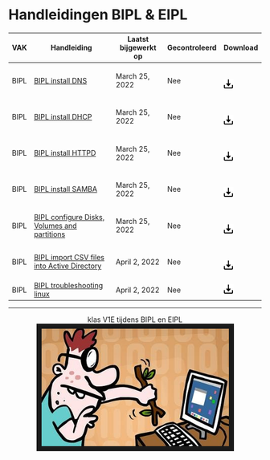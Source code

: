 # Handleidingen BIPL & EIPL


| **VAK** | **Handleiding** | **Laatst bijgewerkt op** | **Gecontroleerd** | Download |
|---|---|---|---|---|
| BIPL | [BIPL install DNS](BIPL/BIPL_DNS.md) | March 25, 2022 | Nee | <pre><a href="pdf\BIPL_DNS.pdf">  <img alt="Download" src="assets\download.png" width="20"></pre>  |
| BIPL | [BIPL install DHCP](BIPL/BIPL_DHCP.md) | March 25, 2022  | Nee | <pre><a href="pdf\BIPL_DHCP.pdf">  <img alt="Download" src="assets\download.png" width="20"></pre>  |
| BIPL | [BIPL install HTTPD](BIPL/BIPL_HTTPD) | March 25, 2022  | Nee | <pre><a href="pdf\BIPL_HTTPD.pdf">  <img alt="Download" src="assets\download.png" width="20"></pre>  |
| BIPL | [BIPL install SAMBA](BIPL/BIPL_SAMBA) | March 25, 2022 | Nee | <pre><a href="pdf\BIPL_SAMBA.pdf">  <img alt="Download" src="assets\download.png" width="20"></pre>  |
| BIPL | [BIPL configure Disks, Volumes and partitions](BIPL/BIPL_Disks.md) | March 25, 2022 | Nee | <pre><a href="pdf\BIPL_Disks.pdf">  <img alt="Download" src="assets\download.png" width="20"></pre>  |
| BIPL | [BIPL import CSV files into Active Directory](BIPL/BIPL_CSV2AD.md) | April 2, 2022 | Nee | <pre><a href="pdf\BIPL_CSV2AD.pdf">  <img alt="Download" src="assets\download.png" width="20"></pre>  |
| BIPL | [BIPL troubleshooting linux](BIPL/BIPL_Troubleshooting.md) | April 2, 2022 | Nee | <a href="pdf\BIPL_Troubleshooting.pdf">  <img alt="Download" src="assets\download.png" width="20">  |



---

<p align="center">
  klas V1E tijdens BIPL en EIPL
  <br>
  <img src="assets\noob.jpg" width="373" height="234" border="10"/>
</p>




   
